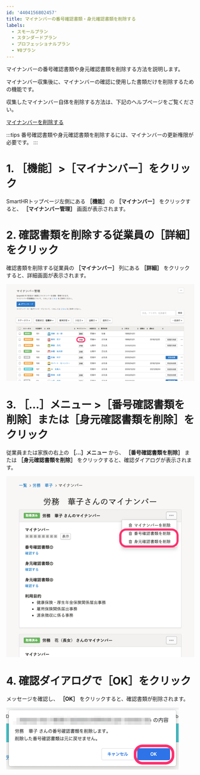```yaml
---
id: '4404156802457'
title: マイナンバーの番号確認書類・身元確認書類を削除する
labels:
  - スモールプラン
  - スタンダードプラン
  - プロフェッショナルプラン
  - ¥0プラン
---
```

マイナンバーの番号確認書類や身元確認書類を削除する方法を説明します。

マイナンバー収集後に、マイナンバーの確認に使用した書類だけを削除するための機能です。

収集したマイナンバー自体を削除する方法は、下記のヘルプページをご覧ください。

[マイナンバーを削除する](https://knowledge.smarthr.jp/hc/ja/articles/360054037573)

:::tips
番号確認書類や身元確認書類を削除するには、マイナンバーの更新権限が必要です。
:::

# 1\. ［機能］>［マイナンバー］をクリック

SmartHRトップページ左側にある **［機能］** の **［マイナンバー］** をクリックすると、 **［マイナンバー管理］** 画面が表示されます。

# 2\. 確認書類を削除する従業員の［詳細］をクリック

確認書類を削除する従業員の **［マイナンバー］** 列にある **［詳細］** をクリックすると、詳細画面が表示されます。

![](./mynum_01.png)

# 3\. ［…］メニュー >［番号確認書類を削除］または［身元確認書類を削除］をクリック

従業員または家族の右上の **［…］メニュー**  から、 **［番号確認書類を削除］** または **［身元確認書類を削除］** をクリックすると、確認ダイアログが表示されます。

![](./mynum_del_002.png)

# 4\. 確認ダイアログで［OK］をクリック

メッセージを確認し、 **［OK］** をクリックすると、確認書類が削除されます。

![](./mynum_del_003.png)
